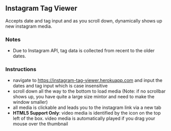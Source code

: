 ## Instagram Tag Viewer
Accepts date and tag input and as you scroll down, dynamically shows up new instagram media.

### Notes
- Due to Instagram API, tag data is collected from recent to the older dates.

### Instructions
- navigate to https://instagram-tag-viewer.herokuapp.com and input the dates and tag input which is case insensitive
- scroll down all the way to the bottom to load media (Note: if no scrollbar shows up, you have quite a large size mintor and need to make the window smaller)
- all media is clickable and leads you to the instagram link via a new tab
- **HTML5 Support Only**: video media is identified by the icon on the top left of the box. video media is automatically played if you drag your mouse over the thumbnail
